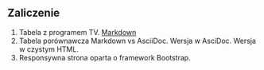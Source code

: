 ## Zaliczenie  
1. Tabela z programem TV. [Markdown](https://github.com/pponiewaz/TI/tree/master/tv_md/ProgramTV.md)
2. Tabela porównawcza Markdown vs AsciiDoc. Wersja w AsciDoc. Wersja w czystym HTML.
3. Responsywna strona oparta o framework Bootstrap. 
  
